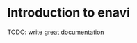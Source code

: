 # Introduction to enavi

TODO: write [great documentation](http://jacobian.org/writing/great-documentation/what-to-write/)
